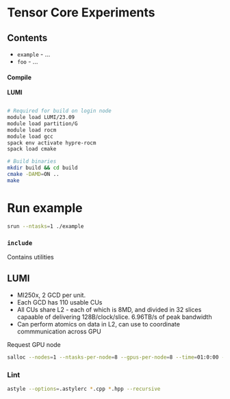 # Tensor Core Experiments

## Contents

-  `example` - ...
- `foo` - ...


#### Compile

**LUMI**

```bash

# Required for build on login node
module load LUMI/23.09
module load partition/G
module load rocm
module load gcc
spack env activate hypre-rocm
spack load cmake

# Build binaries
mkdir build && cd build
cmake -DAMD=ON ..
make
```

# Run example
```bash
srun --ntasks=1 ./example
```

### `include`

Contains utilities


## LUMI

- MI250x, 2 GCD per unit.
- Each GCD has 110 usable CUs
- All CUs share L2 - each of which is 8MD, and divided in 32 slices capaable of delivering 128B/clock/slice. 6.96TB/s of peak bandwidth
- Can perform atomics on data in L2, can use to coordinate commmunication across GPU


Request GPU node

```bash
salloc --nodes=1 --ntasks-per-node=8 --gpus-per-node=8 --time=01:0:00 --partition=dev-g --account=$ACCOUNT
```

### Lint

```bash
astyle --options=.astylerc *.cpp *.hpp --recursive
```
